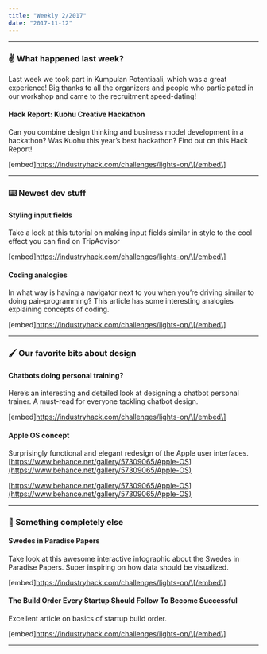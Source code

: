 ```yaml
---
title: "Weekly 2/2017"
date: "2017-11-12"
---
```


---

### ✌️ What happened last week?

Last week we took part in Kumpulan Potentiaali, which was a great experience! Big thanks to all the organizers and people who participated in our workshop and came to the recruitment speed-dating!

#### Hack Report: Kuohu Creative Hackathon

Can you combine design thinking and business model development in a hackathon? Was Kuohu this year’s best hackathon? Find out on this Hack Report!

\[embed\]https://industryhack.com/challenges/lights-on/\[/embed\]

---

### ⌨️ Newest dev stuff

#### Styling input fields

Take a look at this tutorial on making input fields similar in style to the cool effect you can find on TripAdvisor

\[embed\]https://industryhack.com/challenges/lights-on/\[/embed\]

#### Coding analogies

In what way is having a navigator next to you when you’re driving similar to doing pair-programming? This article has some interesting analogies explaining concepts of coding.

\[embed\]https://industryhack.com/challenges/lights-on/\[/embed\]

---

### 🖌 Our favorite bits about design

#### Chatbots doing personal training?

Here’s an interesting and detailed look at designing a chatbot personal trainer. A must-read for everyone tackling chatbot design.

\[embed\]https://industryhack.com/challenges/lights-on/\[/embed\]

#### Apple OS concept

Surprisingly functional and elegant redesign of the Apple user interfaces. [https://www.behance.net/gallery/57309065/Apple-OS](https://www.behance.net/gallery/57309065/Apple-OS)

[https://www.behance.net/gallery/57309065/Apple-OS](https://www.behance.net/gallery/57309065/Apple-OS)

---

### 👻 Something completely else

#### Swedes in Paradise Papers

Take look at this awesome interactive infographic about the Swedes in Paradise Papers. Super inspiring on how data should be visualized.

\[embed\]https://industryhack.com/challenges/lights-on/\[/embed\]

#### The Build Order Every Startup Should Follow To Become Successful

Excellent article on basics of startup build order.

\[embed\]https://industryhack.com/challenges/lights-on/\[/embed\]

---
